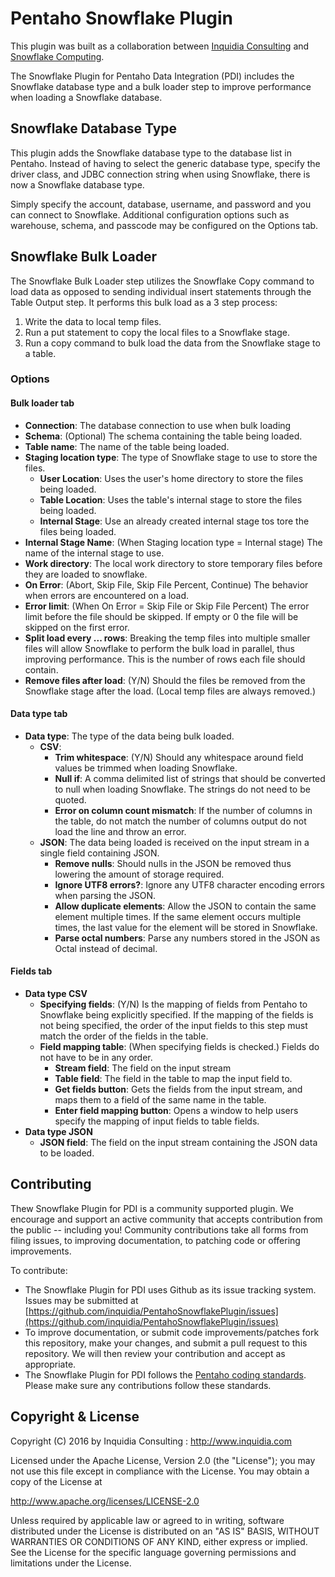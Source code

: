 # Pentaho Snowflake Plugin

This plugin was built as a collaboration between [Inquidia Consulting](http://inquidia.com) and [Snowflake Computing](http://snowflake.net).

The Snowflake Plugin for Pentaho Data Integration (PDI) includes the Snowflake database type and a bulk loader step to improve performance when loading a Snowflake database.

## Snowflake Database Type

This plugin adds the Snowflake database type to the database list in Pentaho.  Instead of having to select the generic database type, specify the driver class, and JDBC connection string when using Snowflake, there is now a Snowflake database type.

Simply specify the account, database, username, and password and you can connect to Snowflake.  Additional configuration options such as warehouse, schema, and passcode may be configured on the Options tab.

## Snowflake Bulk Loader

The Snowflake Bulk Loader step utilizes the Snowflake Copy command to load data as opposed to sending individual insert statements through the Table Output step.  It performs this bulk load as a 3 step process:

  1. Write the data to local temp files.
  2. Run a put statement to copy the local files to a Snowflake stage.
  3. Run a copy command to bulk load the data from the Snowflake stage to a table.

### Options

#### Bulk loader tab

 - **Connection**: The database connection to use when bulk loading
 - **Schema**: (Optional) The schema containing the table being loaded.
 - **Table name**: The name of the table being loaded.
 - **Staging location type**: The type of Snowflake stage to use to store the files.
   * **User Location**: Uses the user's home directory to store the files being loaded.
   * **Table Location**: Uses the table's internal stage to store the files being loaded.
   * **Internal Stage**: Use an already created internal stage tos tore the files being loaded.
 - **Internal Stage Name**: (When Staging location type = Internal stage) The name of the internal stage to use.
 - **Work directory**: The local work directory to store temporary files before they are loaded to snowflake.
 - **On Error**: (Abort, Skip File, Skip File Percent, Continue) The behavior when errors are encountered on a load.
 - **Error limit**: (When On Error = Skip File or Skip File Percent) The error limit before the file should be skipped.  If empty or 0 the file will be skipped on the first error.
 - **Split load every ... rows**: Breaking the temp files into multiple smaller files will allow Snowflake to perform the bulk load in parallel, thus improving performance.  This is the number of rows each file should contain.
 - **Remove files after load**: (Y/N) Should the files be removed from the Snowflake stage after the load.  (Local temp files are always removed.)

#### Data type tab

 - **Data type**: The type of the data being bulk loaded.
   * **CSV**:
     * **Trim whitespace**: (Y/N) Should any whitespace around field values be trimmed when loading Snowflake.
     * **Null if**: A comma delimited list of strings that should be converted to null when loading Snowflake.  The strings do not need to be quoted.
     * **Error on column count mismatch**: If the number of columns in the table, do not match the number of columns output do not load the line and throw an error.
   * **JSON**: The data being loaded is received on the input stream in a single field containing JSON.
     * **Remove nulls**: Should nulls in the JSON be removed thus lowering the amount of storage required.
     * **Ignore UTF8 errors?**: Ignore any UTF8 character encoding errors when parsing the JSON.
     * **Allow duplicate elements**: Allow the JSON to contain the same element multiple times.  If the same element occurs multiple times, the last value for the element will be stored in Snowflake.
     * **Parse octal numbers**: Parse any numbers stored in the JSON as Octal instead of decimal.

#### Fields tab

 - **Data type CSV**
   * **Specifying fields**: (Y/N) Is the mapping of fields from Pentaho to Snowflake being explicitly specified.  If the mapping of the fields is not being specified, the order of the input fields to this step must match the order of the fields in the table.
   * **Field mapping table**: (When specifying fields is checked.)  Fields do not have to be in any order.
     * **Stream field**: The field on the input stream
     * **Table field**: The field in the table to map the input field to.
     * **Get fields button**: Gets the fields from the input stream, and maps them to a field of the same name in the table.
     * **Enter field mapping button**: Opens a window to help users specify the mapping of input fields to table fields.
 - **Data type JSON**
   * **JSON field**: The field on the input stream containing the JSON data to be loaded.

## Contributing

Thew Snowflake Plugin for PDI is a community supported plugin.  We encourage and support an active community that accepts contribution from the public -- including you!  Community contributions take all forms from filing issues, to improving documentation, to patching code or offering improvements.

To contribute:

 * The Snowflake Plugin for PDI uses Github as its issue tracking system.  Issues may be submitted at [https://github.com/inquidia/PentahoSnowflakePlugin/issues](https://github.com/inquidia/PentahoSnowflakePlugin/issues)
 * To improve documentation, or submit code improvements/patches fork this repository, make your changes, and submit a pull request to this repository.  We will then review your contribution and accept as appropriate.
 * The Snowflake Plugin for PDI follows the [Pentaho coding standards](https://github.com/pentaho/pentaho-coding-standards).  Please make sure any contributions follow these standards.

## Copyright & License

Copyright (C) 2016 by Inquidia Consulting : http://www.inquidia.com

Licensed under the Apache License, Version 2.0 (the "License"); you may not use this file except in compliance with the License. You may obtain a copy of the License at

   http://www.apache.org/licenses/LICENSE-2.0

Unless required by applicable law or agreed to in writing, software distributed under the License is distributed on an "AS IS" BASIS, WITHOUT WARRANTIES OR CONDITIONS OF ANY KIND, either express or implied. See the License for the specific language governing permissions and limitations under the License.